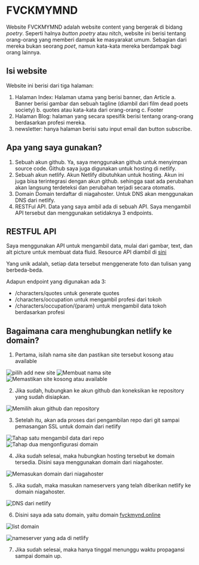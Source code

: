 # FVCKMYMND

Website FVCKMYMND adalah website content yang bergerak di bidang *poetry*. Seperti halnya *button poetry* atau nitch, website ini berisi tentang orang-orang yang memberi dampak ke masyarakat umum. Sebagian dari mereka bukan seorang *poet*, namun kata-kata mereka berdampak bagi orang lainnya.

## Isi website 

Website ini berisi dari tiga halaman:
1. Halaman Index: Halaman utama yang berisi banner, dan Article
    a. Banner berisi gambar dan sebuah tagline (diambil dari film dead poets society)
    b. quotes atau kata-kata dari orang-orang
    c. Footer
2. Halaman Blog: halaman yang secara spesifik berisi tentang orang-orang berdasarkan profesi mereka.
3. newsletter: hanya halaman berisi satu input email dan button subscribe. 

## Apa yang saya gunakan?
1. Sebuah akun github.
Ya, saya menggunakan github untuk menyimpan source code. Github saya juga digunakan untuk hosting di netlify. 
2. Sebuah akun netlify.
Akun Netlify dibutuhkan untuk hosting. Akun ini juga bisa terintegrasi dengan akun github. sehingga saat ada perubahan akan langsung terdeteksi dan perubahan terjadi secara otomatis. 
3. Domain
Domain terdaftar di niagahoster. Untuk DNS akan menggunakan DNS dari netlify.
4. RESTFul API.
Data yang saya ambil ada di sebuah API. Saya mengambil API tersebut dan menggunakan setidaknya 3 endpoints.

## RESTFUL API
Saya menggunakan API untuk mengambil data, mulai dari gambar, text, dan alt picture untuk membuat data fluid. Resource API diambil di [sini](https://quotes.crowintheglass.com/api/v1/characters/quotes)

Yang unik adalah, setiap data tersebut menggenerate foto dan tulisan yang berbeda-beda.

Adapun endpoint yang digunakan ada 3:
<ul>
<li> /characters/quotes untuk generate quotes</li>
<li> /characters/occupation untuk mengambil profesi dari tokoh</li>
<li> /characters/occupation/{param} untuk mengambil data tokoh berdasarkan profesi</li>
</ul>

## Bagaimana cara menghubungkan netlify ke domain?
1. Pertama, isilah nama site dan pastikan site tersebut kosong atau available

![pilih add new site](img-md/ss1.png)
![Membuat nama site](img-md/ss9.PNG)
![Memastikan site kosong atau available](img-md/ss10.PNG)

2. Jika sudah, hubungkan ke akun github dan koneksikan ke repository yang sudah disiapkan.

![Memilih akun github dan repository](img-md/ss7.png)

3. Setelah itu, akan ada proses dari pengambilan repo dari git sampai pemasangan SSL untuk domain dari netlify

![Tahap satu mengambil data dari repo](img-md/ss17.png)
![Tahap dua mengonfigurasi domain](img-md/ss16.png)

4. Jika sudah selesai, maka hubungkan hosting tersebut ke domain tersedia. Disini saya menggunakan domain dari niagahoster.

![Memasukan domain dari niagahoster](img-md/ss13.png)

5. Jika sudah, maka masukan nameservers yang telah diberikan netlify ke domain niagahoster.

![DNS dari netlify](img-md/ss8.png)

6. Disini saya ada satu domain, yaitu domain [fvckmynd.online](https://fvckmymnd.online)

![list domain](img-md/ss15.png)

![nameserver yang ada di netlify](img-md/ss3.png)

7. Jika sudah selesai, maka hanya tinggal menunggu waktu propagansi sampai domain up.